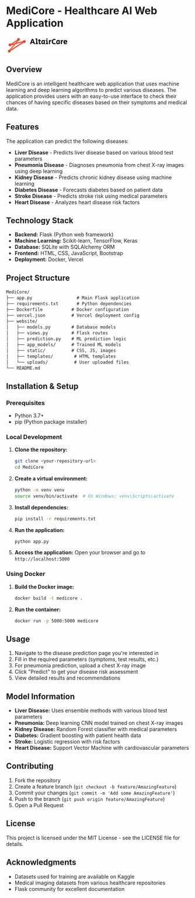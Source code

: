 # MediCore - Healthcare AI Web Application

![MediCore Logo](website/static/images/logo.png)

## Overview

MediCore is an intelligent healthcare web application that uses machine learning and deep learning algorithms to predict various diseases. The application provides users with an easy-to-use interface to check their chances of having specific diseases based on their symptoms and medical data.

## Features

The application can predict the following diseases:

- **Liver Disease** - Predicts liver disease based on various blood test parameters
- **Pneumonia Disease** - Diagnoses pneumonia from chest X-ray images using deep learning
- **Kidney Disease** - Predicts chronic kidney disease using machine learning
- **Diabetes Disease** - Forecasts diabetes based on patient data
- **Stroke Disease** - Predicts stroke risk using medical parameters
- **Heart Disease** - Analyzes heart disease risk factors

## Technology Stack

- **Backend:** Flask (Python web framework)
- **Machine Learning:** Scikit-learn, TensorFlow, Keras
- **Database:** SQLite with SQLAlchemy ORM
- **Frontend:** HTML, CSS, JavaScript, Bootstrap
- **Deployment:** Docker, Vercel

## Project Structure

```
MediCore/
├── app.py                 # Main Flask application
├── requirements.txt       # Python dependencies
├── Dockerfile           # Docker configuration
├── vercel.json          # Vercel deployment config
├── website/
│   ├── models.py        # Database models
│   ├── views.py         # Flask routes
│   ├── prediction.py    # ML prediction logic
│   ├── app_models/      # Trained ML models
│   ├── static/          # CSS, JS, images
│   ├── templates/        # HTML templates
│   └── uploads/          # User uploaded files
└── README.md
```

## Installation & Setup

### Prerequisites
- Python 3.7+
- pip (Python package installer)

### Local Development

1. **Clone the repository:**
   ```bash
   git clone <your-repository-url>
   cd MediCore
   ```

2. **Create a virtual environment:**
   ```bash
   python -m venv venv
   source venv/bin/activate  # On Windows: venv\Scripts\activate
   ```

3. **Install dependencies:**
   ```bash
   pip install -r requirements.txt
   ```

4. **Run the application:**
   ```bash
   python app.py
   ```

5. **Access the application:**
   Open your browser and go to `http://localhost:5000`

### Using Docker

1. **Build the Docker image:**
   ```bash
   docker build -t medicore .
   ```

2. **Run the container:**
   ```bash
   docker run -p 5000:5000 medicore
   ```

## Usage

1. Navigate to the disease prediction page you're interested in
2. Fill in the required parameters (symptoms, test results, etc.)
3. For pneumonia prediction, upload a chest X-ray image
4. Click "Predict" to get your disease risk assessment
5. View detailed results and recommendations

## Model Information

- **Liver Disease:** Uses ensemble methods with various blood test parameters
- **Pneumonia:** Deep learning CNN model trained on chest X-ray images
- **Kidney Disease:** Random Forest classifier with medical parameters
- **Diabetes:** Gradient boosting with patient health data
- **Stroke:** Logistic regression with risk factors
- **Heart Disease:** Support Vector Machine with cardiovascular parameters

## Contributing

1. Fork the repository
2. Create a feature branch (`git checkout -b feature/AmazingFeature`)
3. Commit your changes (`git commit -m 'Add some AmazingFeature'`)
4. Push to the branch (`git push origin feature/AmazingFeature`)
5. Open a Pull Request

## License

This project is licensed under the MIT License - see the LICENSE file for details.

## Acknowledgments

- Datasets used for training are available on Kaggle
- Medical imaging datasets from various healthcare repositories
- Flask community for excellent documentation
